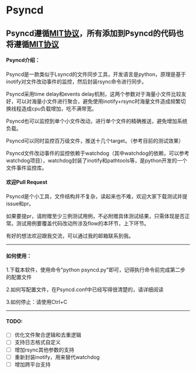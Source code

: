 # Psyncd
## Psyncd遵循[MIT协议](https://github.com/ZKeeer/Psyncd/blob/master/LICENSE)，所有添加到Psyncd的代码也将遵循[MIT协议](https://github.com/ZKeeer/Psyncd/blob/master/LICENSE)
#### Psyncd介绍：
Psyncd是一款类似于Lsyncd的文件同步工具，开发语言是python，原理是基于inotify对文件改动事件的监控，然后封装rsync命令进行同步。

Psyncd采用time delay和events delay机制，这两个参数对于海量小文件比较友好，可以对海量小文件进行聚合，避免使用inotify+rsync时海量文件造成频繁切换线程造成cpu负载增加，吃不满带宽。

Psyncd也可以监控到单个小文件改动，进行单个文件的精确推送，避免增加系统负载。

Psyncd可以同时监控百万级文件，推送十几个target。（参考目前的测试效果）

Psyncd文件改动事件的监控依赖于watchdog（其中watchdog的依赖，可以参考watchdog项目），watchdog封装了inotify和pathtools等，是python开发的一个文件事件监控库。

#### 欢迎Pull Request

Psyncd是个小工具，文件结构并不复杂，读起来也不难，欢迎大家下载测试并提issue和pr。

如果要提pr，请附赠至少三例测试用例，不必附赠具体测试结果，只需体现是否正常。测试用例要覆盖代码改动所涉及flow的本环节，上下环节。

有好的想法欢迎跟我交流，可以通过我的邮箱联系到我。

---
#### 如何使用：
1.下载本软件，使用命令"python psyncd.py"即可，记得执行命令前完成第二步的配置文件

2.如何写配置文件，在Psyncd.conf中已经写得很清楚的，请详细阅读

3.如何停止：请使用Ctrl+C

---
#### TODO:
- [ ] 优化文件聚合逻辑和去重逻辑
- [ ] 支持日志格式自定义
- [ ] 增加rsync其他参数的支持
- [ ] 重新封装inotify，用来替代watchdog
- [ ] 增加跨平台支持 
